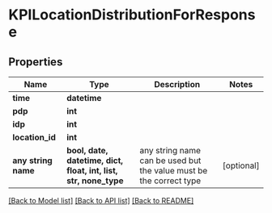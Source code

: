 # KPILocationDistributionForResponse


## Properties
Name | Type | Description | Notes
------------ | ------------- | ------------- | -------------
**time** | **datetime** |  | 
**pdp** | **int** |  | 
**idp** | **int** |  | 
**location_id** | **int** |  | 
**any string name** | **bool, date, datetime, dict, float, int, list, str, none_type** | any string name can be used but the value must be the correct type | [optional]

[[Back to Model list]](../README.md#documentation-for-models) [[Back to API list]](../README.md#documentation-for-api-endpoints) [[Back to README]](../README.md)



